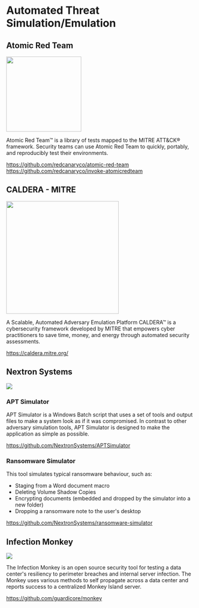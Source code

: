 # Automated Threat Simulation/Emulation
  
## Atomic Red Team
<img src="https://redcanary.com/wp-content/uploads/Atomic-Red-Team-Logo.png" width="200px">  
  
Atomic Red Team™ is a library of tests mapped to the MITRE ATT&CK® framework. Security teams can use Atomic Red Team to quickly, portably, and reproducibly test their environments.  
  
https://github.com/redcanaryco/atomic-red-team  
https://github.com/redcanaryco/invoke-atomicredteam  
  
## CALDERA - MITRE
<img src="https://repository-images.githubusercontent.com/112409981/e17c0200-8cb2-11eb-8cae-d818ce9e6d65" width="300px">  
  
A Scalable, Automated Adversary Emulation Platform
CALDERA™ is a cybersecurity framework developed by MITRE that empowers cyber practitioners to save time, money, and energy through automated security assessments.  
  
https://caldera.mitre.org/  
  
## Nextron Systems
<img src="https://avatars.githubusercontent.com/u/36221578?s=200&v=4">  
  
### APT Simulator
APT Simulator is a Windows Batch script that uses a set of tools and output files to make a system look as if it was compromised. In contrast to other adversary simulation tools, APT Simulator is designed to make the application as simple as possible.  
  
https://github.com/NextronSystems/APTSimulator  
  
### Ransomware Simulator
This tool simulates typical ransomware behaviour, such as:

- Staging from a Word document macro
- Deleting Volume Shadow Copies
- Encrypting documents (embedded and dropped by the simulator into a new folder)
- Dropping a ransomware note to the user's desktop  
  
https://github.com/NextronSystems/ransomware-simulator  
  
## Infection Monkey
<img src="https://avatars.githubusercontent.com/u/5675395?s=200&v=4">  
  
The Infection Monkey is an open source security tool for testing a data center's resiliency to perimeter breaches and internal server infection. The Monkey uses various methods to self propagate across a data center and reports success to a centralized Monkey Island server.  
  
https://github.com/guardicore/monkey  


